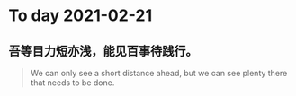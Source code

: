 
# To day 2021-02-21


## 吾等目力短亦浅，能见百事待践行。
> We can only see a short distance ahead, but we can see plenty there that needs to be done.

    